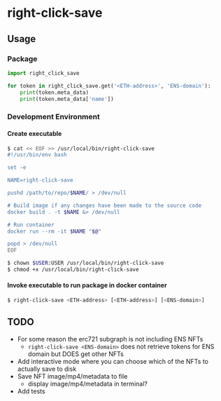 # right-click-save
## Usage
### Package
```python
import right_click_save

for token in right_click_save.get('<ETH-address>', 'ENS-domain'):
    print(token.meta_data)
    print(token.meta_data['name'])
```
### Development Environment
#### Create executable
```bash
$ cat << EOF >> /usr/local/bin/right-click-save
#!/usr/bin/env bash

set -e

NAME=right-click-save

pushd /path/to/repo/$NAME/ > /dev/null

# Build image if any changes have been made to the source code
docker build . -t $NAME &> /dev/null

# Run container
docker run --rm -it $NAME "$@"

popd > /dev/null
EOF

$ chown $USER:USER /usr/local/bin/right-click-save
$ chmod +x /usr/local/bin/right-click-save
```
#### Invoke executable to run package in docker container
```bash
$ right-click-save <ETH-address> [<ETH-address>] [<ENS-domain>]
```

## TODO
* For some reason the erc721 subgraph is not including ENS NFTs
  * `right-click-save <ENS-domain>` does not retrieve tokens for ENS domain but DOES get other NFTs
* Add interactive mode where you can choose which of the NFTs to actually save to disk
* Save NFT image/mp4/metadata to file
  * display image/mp4/metadata in terminal?
* Add tests